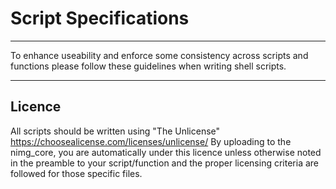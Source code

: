 # Script Specifications
***

To enhance useability and enforce some consistency across scripts and functions
please follow these guidelines when writing shell scripts.

***

## Licence
All scripts should be written using "The Unlicense" https://choosealicense.com/licenses/unlicense/
By uploading to the nimg_core, you are automatically under this licence unless otherwise noted in the preamble to your script/function and the proper licensing criteria are followed for those specific files.
